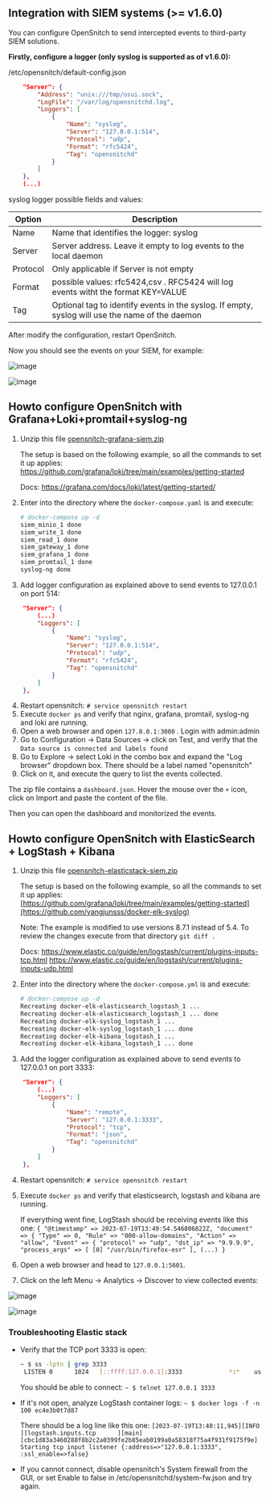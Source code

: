 Integration with SIEM systems (>= v1.6.0)
---

You can configure OpenSnitch to send intercepted events to third-party SIEM solutions.

**Firstly, configure a logger (only syslog is supported as of v1.6.0):**

/etc/opensnitch/default-config.json

```json
    "Server": {
        "Address": "unix:///tmp/osui.sock",
        "LogFile": "/var/log/opensnitchd.log",
        "Loggers": [
            {
                "Name": "syslog",
                "Server": "127.0.0.1:514",
                "Protocol": "udp",
                "Format": "rfc5424",
                "Tag": "opensnitchd"
            }
        ]
    },
    (...)
```

syslog logger possible fields and values:

|Option|Description|
|-------|-------|
|Name|Name that identifies the logger: syslog|
|Server|Server address. Leave it empty to log events to the local daemon|
|Protocol|Only applicable if Server is not empty|
|Format|possible values: rfc5424,csv . RFC5424 will log events witht the format KEY=VALUE|
|Tag|Optional tag to identify events in the syslog. If empty, syslog will use the name of the daemon|

After modify the configuration, restart OpenSnitch.

Now you should see the events on your SIEM, for example:

![image](https://user-images.githubusercontent.com/2742953/167249501-163fa985-f186-415f-93b6-c86cab2fe0b3.png)

![image](https://user-images.githubusercontent.com/2742953/167288109-4f791761-e826-4619-b042-e3a580782e79.png)



Howto configure OpenSnitch with Grafana+Loki+promtail+syslog-ng
---


1. Unzip this file [opensnitch-grafana-siem.zip](https://github.com/evilsocket/opensnitch/files/8716183/opensnitch-grafana-siem.zip)

   The setup is based on the following example, so all the commands to set it up applies:
   https://github.com/grafana/loki/tree/main/examples/getting-started
   
   Docs: https://grafana.com/docs/loki/latest/getting-started/

2. Enter into the directory where the `docker-compose.yaml` is and execute:
   ```bash
   # docker-compose up -d
   siem_minio_1 done
   siem_write_1 done
   siem_read_1 done
   siem_gateway_1 done
   siem_grafana_1 done
   siem_promtail_1 done
   syslog-ng done

   ```
   
3. Add logger configuration as explained above to send events to 127.0.0.1 on port 514:
```json
    "Server": {
        (...)
        "Loggers": [
            {
                "Name": "syslog",
                "Server": "127.0.0.1:514",
                "Protocol": "udp",
                "Format": "rfc5424",
                "Tag": "opensnitchd"
            }
        ]
    },
```

4. Restart opensnitch: `# service opensnitch restart`
5. Execute `docker ps` and verify that nginx, grafana, promtail, syslog-ng and loki are running.
6. Open a web browser and open `127.0.0.1:3000` . Login with admin:admin
7. Go to Configuration -> Data Sources -> click on Test, and verify that the `Data source is connected and labels found`
8. Go to Explore -> select Loki in the combo box and expand the "Log browser" dropdown box. There should be a label named "opensnitch"
9. Click on it, and execute the query to list the events collected.


The zip file contains a `dashboard.json`. Hover the mouse over the `+` icon, click on Import and paste the content of the file.

Then you can open the dashboard and monitorized the events.





Howto configure OpenSnitch with ElasticSearch + LogStash + Kibana
---


1. Unzip this file [opensnitch-elasticstack-siem.zip](https://github.com/evilsocket/opensnitch/files/12095966/opensnitch-elasticstack-siem.zip)

   The setup is based on the following example, so all the commands to set it up applies:
   [https://github.com/grafana/loki/tree/main/examples/getting-started](https://github.com/yangjunsss/docker-elk-syslog)

   Note: The example is modified to use versions 8.7.1 instead of 5.4. To review the changes execute from that directory `git diff .`

   Docs:
   https://www.elastic.co/guide/en/logstash/current/plugins-inputs-tcp.html
   https://www.elastic.co/guide/en/logstash/current/plugins-inputs-udp.html

1. Enter into the directory where the `docker-compose.yml` is and execute:
   ```bash
   # docker-compose up -d
   Recreating docker-elk-elasticsearch_logstash_1 ... 
   Recreating docker-elk-elasticsearch_logstash_1 ... done
   Recreating docker-elk-syslog_logstash_1 ... 
   Recreating docker-elk-syslog_logstash_1 ... done
   Recreating docker-elk-kibana_logstash_1 ... 
   Recreating docker-elk-kibana_logstash_1 ... done
   ```
   
2. Add the logger configuration as explained above to send events to 127.0.0.1 on port 3333:
```json
    "Server": {
        (...)
        "Loggers": [
            {
                "Name": "remote",
                "Server": "127.0.0.1:3333",
                "Protocol": "tcp",
                "Format": "json",
                "Tag": "opensnitchd"
            }
        ]
    },
```

4. Restart opensnitch: `# service opensnitch restart`
5. Execute `docker ps` and verify that elasticsearch, logstash and kibana are running.

    If everything went fine, LogStash should be receiving events like this one:
       ```
        {
        "@timestamp" => 2023-07-19T13:49:54.546806822Z,
          "document" => {
              "Type" => 0,
              "Rule" => "000-allow-domains",
            "Action" => "allow",
             "Event" => {
                    "protocol" => "udp",
                      "dst_ip" => "9.9.9.9",
                "process_args" => [
                    [0] "/usr/bin/firefox-esr"
                ],
        (...)
        }
       ```
   
7. Open a web browser and head to `127.0.0.1:5601`.
8. Click on the left Menu -> Analytics -> Discover to view collected events:

![image](https://github.com/evilsocket/opensnitch/assets/2742953/48fbc1ab-a30c-4adf-95ff-b918288dce8d)


![image](https://github.com/evilsocket/opensnitch/assets/2742953/9c5a8bfc-98e5-406b-81fd-b6ac7b22e866)


### Troubleshooting Elastic stack

 - Verify that the TCP port 3333 is open:

   ```bash
   ~ $ ss -lptn | grep 3333
    LISTEN 0      1024   [::ffff:127.0.0.1]:3333             *:*    users:(("java",pid=3625239,fd=107))
   ```

   You should be able to connect: `~ $ telnet 127.0.0.1 3333`

 - If it's not open, analyze LogStash container logs: `~ $ docker logs -f -n 100 ec4e3b0t7d87`

   There should be a log line like this one:
   `[2023-07-19T13:40:11,945][INFO ][logstash.inputs.tcp      ][main][cbc1d83a3460288f8b2c2a0399fe2b85eab0199a0a58318f75a4f931f9175f9e] Starting tcp input listener {:address=>"127.0.0.1:3333", :ssl_enable=>false}`


 - If you cannot connect, disable opensnitch's System firewall from the GUI, or set Enable to false in /etc/opensnitchd/system-fw.json and try again.
